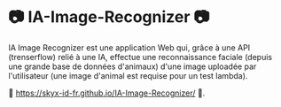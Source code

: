 # 📷 IA-Image-Recognizer 📷

IA Image Recognizer est une application Web qui, grâce à une API (trenserflow) relié à une IA, effectue une reconnaissance faciale (depuis une grande base de données d'animaux) d'une image uploadée par l'utilisateur (une image d'animal est requise pour un test lambda). <br>

🔗 https://skyx-id-fr.github.io/IA-Image-Recognizer/ 🔗.
